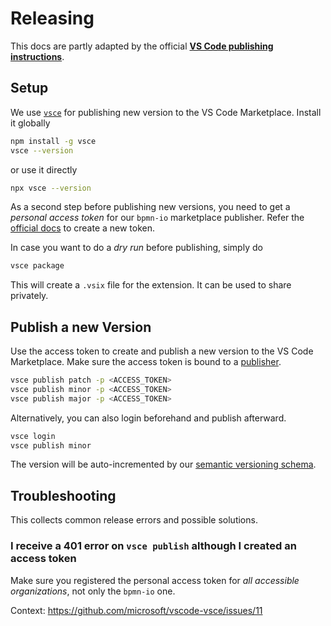 # Releasing

This docs are partly adapted by the official [**VS Code publishing instructions**](https://code.visualstudio.com/api/working-with-extensions/publishing-extension).

## Setup

We use [`vsce`](https://github.com/microsoft/vscode-vsce) for publishing new version to the VS Code Marketplace. Install it globally

```bash
npm install -g vsce
vsce --version
```

or use it directly

```bash
npx vsce --version
```

As a second step before publishing new versions, you need to get a *personal access token* for our `bpmn-io` marketplace publisher. Refer the [official docs](https://code.visualstudio.com/api/working-with-extensions/publishing-extension#get-a-personal-access-token) to create a new token.

In case you want to do a *dry run* before publishing, simply do

```bash
vsce package
```

This will create a `.vsix` file for the extension. It can be used to share privately.

## Publish a new Version

Use the access token to create and publish a new version to the VS Code Marketplace. Make sure the access token is bound to a [publisher](https://code.visualstudio.com/api/working-with-extensions/publishing-extension#create-a-publisher).

```bash
vsce publish patch -p <ACCESS_TOKEN>
vsce publish minor -p <ACCESS_TOKEN>
vsce publish major -p <ACCESS_TOKEN>
```

Alternatively, you can also login beforehand and publish afterward.

```bash
vsce login
vsce publish minor
```

The version will be auto-incremented by our [semantic versioning schema](https://semver.org/).

## Troubleshooting 

This collects common release errors and possible solutions.

### I receive a 401 error on `vsce publish` although I created an access token

Make sure you registered the personal access token for *all accessible organizations*, not only the `bpmn-io` one.

Context: https://github.com/microsoft/vscode-vsce/issues/11
